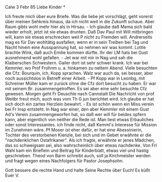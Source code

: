  Calw 3 Febr 85
Liebe Kinder <Marie>*

Ich freute mich über eure Briefe. Was die liebe jet vorschlägt, geht vorerst über meinen Sehkreis hinaus, da ich nicht weit in die Zukunft schaue. Aber Raum gibts wohl mehr hier als in Hirsau. - Ich glaube daß Mama sich bald wieder erholt, jetzt ist sie etwas drunten. Daß Dav Paul mit Will mitbringen will, kann sie etwas erschrecken weil P nicht zu Fremden will. Andrerseits mag es für Dav wohltätig ausfallen, wenn er in sein Treiben bei Tag und Nacht hinein eine Ausspannung hat, so nehmen wir was kommt. Lottle brachte Wink, daß auch Emilie kommen dürfte. Ihr der LM hats bei Gust ausnehmend wohl gefallen. - Jet war mit mir in Nag und sah die Klaiberschen Schwestern. Gailer dort ist sehr schwer krank. Ich war bei Kemmler, wo Prof Frohnm u. a. hinkamen zu nettem Abend. Viele besuchten die Cfz: Bourquin, ich, Kopp sprachen. Walz war auch da, sei besser, aber noch aussichtslos in Betreff einer Arbeit. - Pf Kopp war in Leonbg, mit Schreiner Müller kam er zurück ohne die Cfz dort besucht zu haben. Er war mit seinem Br. zusammengetroffen. Es sei aber eine sehr besuchte Cfz gewesen. Morgen geht Fr Deuschle nach Cannstatt Die Nachricht von prof Weitbr freut mich, auch was vom Th G jun berichtet wird. Ich glaube er hat sich doch ein zartes Herzlein bewahrt. - Es ist schön wenn ein Miss.verein bei Fr Insp entsteht. In Nag war einer, den aber Kemmler mit einem Gust Ad's Verein zusammengeworfen hat, so daß wer will für beides opfern kann, aber eigentlich von neither die Rede ist. Man liest etwas Erbauliches oder sonst Interessantes. ich finde nicht, daß Kemml's Interesse für Mission im Zunehmen wäre. Pf Moser ist eher dafür, er hat eine Abessinierin, Tochter des verstorbenen Kienzle, bei sich und im Gebet erwähnte er die "nachdenklichen Ostafrikaner". Als ich fragte, erwähnte er jenes Mädchen, das so schweigsam sei, also wahrscheinlich über etwas nachdenke. Von Frl Wahl kam ein Brieflein und Beitrag für Kinderblatt, etwas viel und hastig geschrieben. Theod von Barm schreibt auch, soll ja Kirchmeister werden und fragt wegen eines Nachfolgers für Pastor Josephsohn.

Gott bessere die rechte Hand und halte Seine Rechte über Euch!  Es küßt Euer V.
